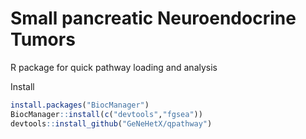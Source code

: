 # Small pancreatic Neuroendocrine Tumors
R package for quick pathway loading and analysis


Install
```R
install.packages("BiocManager")
BiocManager::install(c("devtools","fgsea"))
devtools::install_github("GeNeHetX/qpathway")

```
